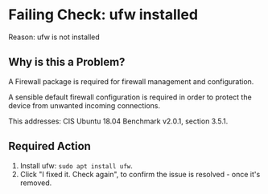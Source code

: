 # Failing Check: ufw installed
Reason: ufw is not installed

## Why is this a Problem?
A Firewall package is required for firewall management and configuration.

A sensible default firewall configuration is required in order to protect the device from unwanted incoming connections.

This addresses: CIS Ubuntu 18.04 Benchmark v2.0.1, section 3.5.1.

## Required Action

1. Install ufw: `sudo apt install ufw`.
2. Click "I fixed it. Check again", to confirm the issue is resolved - once it's removed.